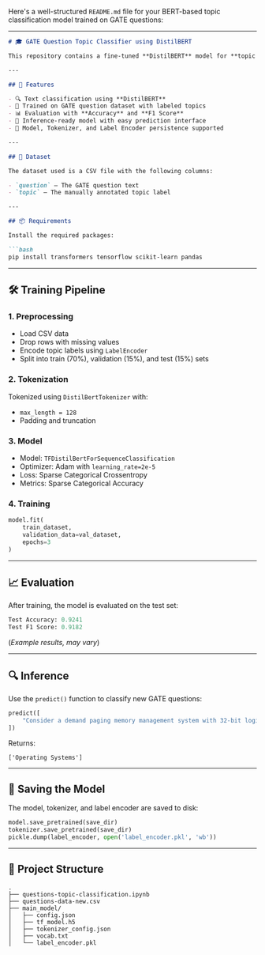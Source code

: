 Here's a well-structured `README.md` file for your BERT-based topic classification model trained on GATE questions:

---

````markdown
# 🎓 GATE Question Topic Classifier using DistilBERT

This repository contains a fine-tuned **DistilBERT** model for **topic classification of GATE questions**. It uses a labeled dataset of GATE-style questions across multiple subjects and predicts the corresponding topic label.

---

## 🚀 Features

- 🔍 Text classification using **DistilBERT**
- 🧠 Trained on GATE question dataset with labeled topics
- 📊 Evaluation with **Accuracy** and **F1 Score**
- 🧪 Inference-ready model with easy prediction interface
- 💾 Model, Tokenizer, and Label Encoder persistence supported

---

## 🧾 Dataset

The dataset used is a CSV file with the following columns:

- `question` — The GATE question text
- `topic` — The manually annotated topic label

---

## 📦 Requirements

Install the required packages:

```bash
pip install transformers tensorflow scikit-learn pandas
````

---

## 🛠️ Training Pipeline

### 1. Preprocessing

* Load CSV data
* Drop rows with missing values
* Encode topic labels using `LabelEncoder`
* Split into train (70%), validation (15%), and test (15%) sets

### 2. Tokenization

Tokenized using `DistilBertTokenizer` with:

* `max_length = 128`
* Padding and truncation

### 3. Model

* Model: `TFDistilBertForSequenceClassification`
* Optimizer: Adam with `learning_rate=2e-5`
* Loss: Sparse Categorical Crossentropy
* Metrics: Sparse Categorical Accuracy

### 4. Training

```python
model.fit(
    train_dataset,
    validation_data=val_dataset,
    epochs=3
)
```

---

## 📈 Evaluation

After training, the model is evaluated on the test set:

```python
Test Accuracy: 0.9241
Test F1 Score: 0.9182
```

(*Example results, may vary*)

---

## 🔍 Inference

Use the `predict()` function to classify new GATE questions:

```python
predict([
    "Consider a demand paging memory management system with 32-bit logical address..."
])
```

Returns:

```
['Operating Systems']
```

---

## 💾 Saving the Model

The model, tokenizer, and label encoder are saved to disk:

```python
model.save_pretrained(save_dir)
tokenizer.save_pretrained(save_dir)
pickle.dump(label_encoder, open('label_encoder.pkl', 'wb'))
```

---

## 📁 Project Structure

```
.
├── questions-topic-classification.ipynb
├── questions-data-new.csv
├── main_model/
│   ├── config.json
│   ├── tf_model.h5
│   ├── tokenizer_config.json
│   ├── vocab.txt
│   └── label_encoder.pkl
```

